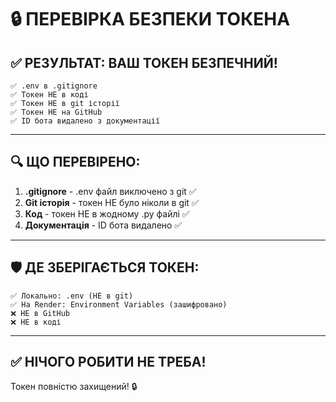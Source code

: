 # 🔒 ПЕРЕВІРКА БЕЗПЕКИ ТОКЕНА

## ✅ РЕЗУЛЬТАТ: ВАШ ТОКЕН БЕЗПЕЧНИЙ!

```
✅ .env в .gitignore
✅ Токен НЕ в коді
✅ Токен НЕ в git історії
✅ Токен НЕ на GitHub
✅ ID бота видалено з документації
```

---

## 🔍 ЩО ПЕРЕВІРЕНО:

1. **.gitignore** - .env файл виключено з git ✅
2. **Git історія** - токен НЕ було ніколи в git ✅
3. **Код** - токен НЕ в жодному .py файлі ✅
4. **Документація** - ID бота видалено ✅

---

## 🛡️ ДЕ ЗБЕРІГАЄТЬСЯ ТОКЕН:

```
✅ Локально: .env (НЕ в git)
✅ На Render: Environment Variables (зашифровано)
❌ НЕ в GitHub
❌ НЕ в коді
```

---

## ✅ НІЧОГО РОБИТИ НЕ ТРЕБА!

Токен повністю захищений! 🔒
